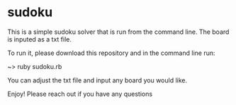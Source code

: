 sudoku
======

  This is a simple sudoku solver that is run from the command line.  The board is inputed as a txt file.  
  

  To run it, please download this repository and in the command line run:

  ~> ruby sudoku.rb
  
  
  You can adjust the txt file and input any board you would like.
  
  Enjoy! Please reach out if you have any questions
